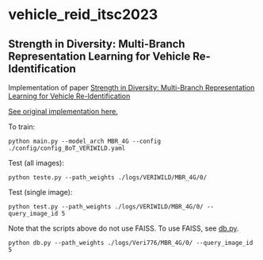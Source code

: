 # vehicle_reid_itsc2023
## Strength in Diversity: Multi-Branch Representation Learning for Vehicle Re-Identification

Implementation of paper [Strength in Diversity: Multi-Branch Representation Learning for Vehicle Re-Identification](https://ieeexplore.ieee.org/document/10422175)

[See original implementation here.](https://github.com/videturfortuna/vehicle_reid_itsc2023)

To train:
```console
python main.py --model_arch MBR_4G --config ./config/config_BoT_VERIWILD.yaml
```

Test (all images):
```console
python teste.py --path_weights ./logs/VERIWILD/MBR_4G/0/
```

Test (single image):
```console
python test.py --path_weights ./logs/VERIWILD/MBR_4G/0/ --query_image_id 5
```

Note that the scripts above do not use FAISS. To use FAISS, see [db.py](db.py).

```console
python db.py --path_weights ./logs/Veri776/MBR_4G/0/ --query_image_id 5
```
